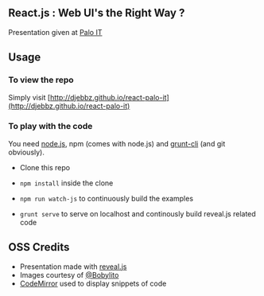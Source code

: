 ## React.js : Web UI's the Right Way ?

Presentation given at [Palo IT](http://www.palo-it.com)

## Usage

### To view the repo

Simply visit [http://djebbz.github.io/react-palo-it](http://djebbz.github.io/react-palo-it)

### To play with the code

You need [node.js](http://nodejs.org/), npm (comes with node.js) and [grunt-cli](https://github.com/gruntjs/grunt-cli) (and git obviously).

- Clone this repo
- `npm install` inside the clone

- `npm run watch-js` to continuously build the examples
- `grunt serve` to serve on localhost and continously build reveal.js related code

## OSS Credits

- Presentation made with [reveal.js](https://github.com/hakimel/reveal.js/)
- Images courtesy of [@Bobylito](https://twitter.com/bobylito)
- [CodeMirror](http://codemirror.net/) used to display snippets of code
